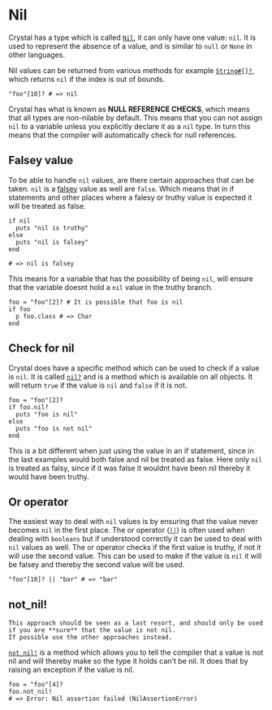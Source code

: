 # Nil

Crystal has a type which is called [`Nil`][nil], it can only have one value: `nil`.
It is used to represent the absence of a value, and is similar to `null` or `None` in other languages.

Nil values can be returned from various methods for example [`String#[]?`][string-index], which returns `nil` if the index is out of bounds.

```crystal
"foo"[10]? # => nil
```

Crystal has what is known as **NULL REFERENCE CHECKS**, which means that all types are non-nilable by default.
This means that you can not assign `nil` to a variable unless you explicitly declare it as a `nil` type.
In turn this means that the compiler will automatically check for null references.

## Falsey value

To be able to handle `nil` values, are there certain approaches that can be taken.
`nil` is a [falsey][truhy-falsey] value as well are `false`.
Which means that in if statements and other places where a falesy or truthy value is expected it will be treated as false.

```crystal
if nil
  puts "nil is truthy"
else
  puts "nil is falsey"
end

# => nil is falsey
```

This means for a variable that has the possibility of being `nil`, will ensure that the variable doesnt hold a `nil` value in the truthy branch.

```crystal
foo = "foo"[2]? # It is possible that foo is nil
if foo
  p foo.class # => Char
end
```

## Check for nil

Crystal does have a specific method which can be used to check if a value is `nil`.
It is called [`nil?`][nil?] and is a method which is available on all objects.
It will return `true` if the value is `nil` and `false` if it is not.

```crystal
foo = "foo"[2]?
if foo.nil?
  puts "foo is nil"
else
  puts "foo is not nil"
end
```

This is a bit different when just using the value in an if statement, since in the last examples would both false and nil be treated as false.
Here only `nil` is treated as falsy, since if it was false it wouldnt have been nil thereby it would have been truthy.

## Or operator

The easiest way to deal with `nil` values is by ensuring that the value never becomes `nil` in the first place.
The or operator ([`||`][or]) is often used when dealing with `booleans` but if understood correctly it can be used to deal with `nil` values as well.
The or operator checks if the first value is truthy, if not it will use the second value.
This can be used to make if the value is `nil` it will be falsey and thereby the second value will be used.

```crystal
"foo"[10]? || "bar" # => "bar"
```

## not_nil!

```exercism/cuation 
This approach should be seen as a last resort, and should only be used if you are **sure** that the value is not nil.
If possible use the other approaches instead.
```

[`not_nil!`][not_nil] is a method which allows you to tell the compiler that a value is not nil and will thereby make so the type it holds can't be nil.
It does that by raising an exception if the value is nil.

```crystal
foo = "foo"[4]?
foo.not_nil!
# => Error: Nil assertion failed (NilAssertionError)
```

[nil]: https://crystal-lang.org/reference/syntax_and_semantics/literals/nil.html
[null-pointer]: https://en.wikipedia.org/wiki/Null_pointer
[not_nil]: https://crystal-lang.org/api/latest/Object.html#not_nil%21-instance-method
[truhy-falsey]: https://crystal-lang.org/reference/latest/syntax_and_semantics/truthy_and_falsey_values.html
[nil?]: https://crystal-lang.org/api/latest/Object.html#nil?:Bool-instance-method
[string-index]: https://crystal-lang.org/api/latest/String.html#%5B%5D%3F%28index%3AInt%29%3AChar%7CNil-instance-method
[or]: https://crystal-lang.org/reference/latest/syntax_and_semantics/or.html
